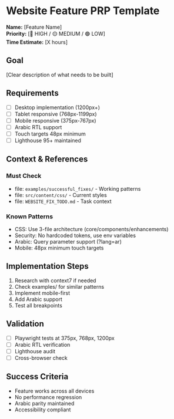 # Website Feature PRP Template

**Name:** [Feature Name]  
**Priority:** [🔴 HIGH / 🟡 MEDIUM / 🟢 LOW]  
**Time Estimate:** [X hours]

## Goal
[Clear description of what needs to be built]

## Requirements
- [ ] Desktop implementation (1200px+)
- [ ] Tablet responsive (768px-1199px)  
- [ ] Mobile responsive (375px-767px)
- [ ] Arabic RTL support
- [ ] Touch targets 48px minimum
- [ ] Lighthouse 95+ maintained

## Context & References

### Must Check
- file: `examples/successful_fixes/` - Working patterns
- file: `src/content/css/` - Current styles
- file: `WEBSITE_FIX_TODO.md` - Task context

### Known Patterns
- CSS: Use 3-file architecture (core/components/enhancements)
- Security: No hardcoded tokens, use env variables
- Arabic: Query parameter support (?lang=ar)
- Mobile: 48px minimum touch targets

## Implementation Steps
1. Research with context7 if needed
2. Check examples/ for similar patterns
3. Implement mobile-first
4. Add Arabic support
5. Test all breakpoints

## Validation
- [ ] Playwright tests at 375px, 768px, 1200px
- [ ] Arabic RTL verification
- [ ] Lighthouse audit
- [ ] Cross-browser check

## Success Criteria
- Feature works across all devices
- No performance regression
- Arabic parity maintained
- Accessibility compliant